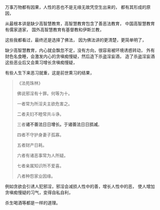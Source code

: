 万事万物都有因果，人性的恶也不是无缘无故凭空生出来的，
都有其形成的原因，

从最根本讲是缺少高智慧教育，高智慧教育包含了善恶法教育，
中国高智慧教育有儒家道家，
国外高智慧教育有基督教和伊斯兰教，

这些我都看过，最终还是选择了佛法，
因为佛法讲的更清楚，更简单明了，

缺少高智慧教育，内心就会飘忽不定，没有方向，很容易被环境诱惑转动，
外有财色名食睡，会激发内心的贪嗔痴慢疑，然后造下杀盗淫妄酒，
造了杀盗淫妄酒这些恶业后又会熏习增长贪嗔痴慢疑，

有些人生下来恶习就重，这是前世熏习的结果，

> 《法苑珠林》 
> 
> 佛说邪淫有十罪。何等为十。 
> 
> 一者常为所淫夫主欲危害之。 
> 
> 二者夫妇不睦常共斗诤。 
> 
> 三者**诸不善法日日增长。于诸善法日日损减**。 
> 
> 四者不守护身妻子孤寡。 
> 
> 五者财产日耗。 
> 
> 六者有诸恶事常为人所疑。 
> 
> 七者亲属知识所不爱喜。 
> 
> 八者种怨家业因缘。

例如贪欲会引诱人犯邪淫，邪淫会减损人性中的善，增长人性中的恶，
使人增加贪嗔痴慢疑的习气，变得自私自利，

杀生喝酒等都是一样的道理。